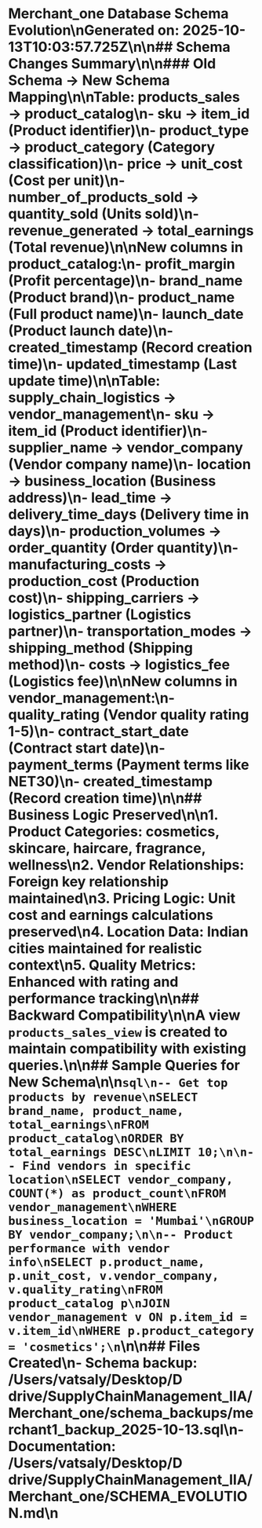 # Merchant_one Database Schema Evolution\nGenerated on: 2025-10-13T10:03:57.725Z\n\n## Schema Changes Summary\n\n### Old Schema → New Schema Mapping\n\n**Table: products_sales → product_catalog**\n- sku → item_id (Product identifier)\n- product_type → product_category (Category classification)\n- price → unit_cost (Cost per unit)\n- number_of_products_sold → quantity_sold (Units sold)\n- revenue_generated → total_earnings (Total revenue)\n\n**New columns in product_catalog:**\n- profit_margin (Profit percentage)\n- brand_name (Product brand)\n- product_name (Full product name)\n- launch_date (Product launch date)\n- created_timestamp (Record creation time)\n- updated_timestamp (Last update time)\n\n**Table: supply_chain_logistics → vendor_management**\n- sku → item_id (Product identifier)\n- supplier_name → vendor_company (Vendor company name)\n- location → business_location (Business address)\n- lead_time → delivery_time_days (Delivery time in days)\n- production_volumes → order_quantity (Order quantity)\n- manufacturing_costs → production_cost (Production cost)\n- shipping_carriers → logistics_partner (Logistics partner)\n- transportation_modes → shipping_method (Shipping method)\n- costs → logistics_fee (Logistics fee)\n\n**New columns in vendor_management:**\n- quality_rating (Vendor quality rating 1-5)\n- contract_start_date (Contract start date)\n- payment_terms (Payment terms like NET30)\n- created_timestamp (Record creation time)\n\n## Business Logic Preserved\n\n1. **Product Categories**: cosmetics, skincare, haircare, fragrance, wellness\n2. **Vendor Relationships**: Foreign key relationship maintained\n3. **Pricing Logic**: Unit cost and earnings calculations preserved\n4. **Location Data**: Indian cities maintained for realistic context\n5. **Quality Metrics**: Enhanced with rating and performance tracking\n\n## Backward Compatibility\n\nA view `products_sales_view` is created to maintain compatibility with existing queries.\n\n## Sample Queries for New Schema\n\n```sql\n-- Get top products by revenue\nSELECT brand_name, product_name, total_earnings\nFROM product_catalog\nORDER BY total_earnings DESC\nLIMIT 10;\n\n-- Find vendors in specific location\nSELECT vendor_company, COUNT(*) as product_count\nFROM vendor_management\nWHERE business_location = 'Mumbai'\nGROUP BY vendor_company;\n\n-- Product performance with vendor info\nSELECT p.product_name, p.unit_cost, v.vendor_company, v.quality_rating\nFROM product_catalog p\nJOIN vendor_management v ON p.item_id = v.item_id\nWHERE p.product_category = 'cosmetics';\n```\n\n## Files Created\n- Schema backup: /Users/vatsaly/Desktop/D drive/SupplyChainManagement_IIA/Merchant_one/schema_backups/merchant1_backup_2025-10-13.sql\n- Documentation: /Users/vatsaly/Desktop/D drive/SupplyChainManagement_IIA/Merchant_one/SCHEMA_EVOLUTION.md\n